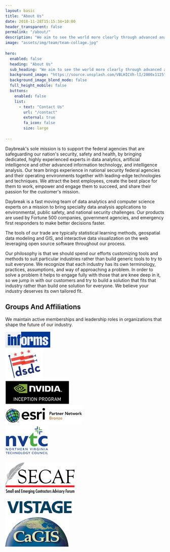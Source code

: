 ```yaml
---
layout: basic
title: "About Us"
date: 2018-11-28T15:15:34+10:00
header_transparent: false
permalink: "/about/"
description: "We aim to see the world more clearly through advanced analytics. Our work with energy, environmental, and public safety clients has shown that bringing modern data analytics and visualization into business processes helps everyone make smarter resource allocation decisions."
image: "assets/img/team/team-collage.jpg"

hero:
  enabled: false
  heading: "About Us"
  sub_heading: "We aim to see the world more clearly through advanced analytics. Our work with energy, environmental, and public safety clients has shown that bringing modern data analytics and visualization into business processes helps everyone make smarter resource allocation decisions."
  background_image: "https://source.unsplash.com/VBLHICVh-lI/2000x1125"
  background_image_blend_mode: false
  full_height_mobile: false
  buttons:
    enabled: false
    list:
      - text: "Contact Us"
        url: "/contact"
        external: true
        fa_icon: false
        size: large
        
---
```


Daybreak's sole mission is to support the federal agencies that are safeguarding our nation's security, safety and health, by bringing dedicated, highly experienced experts in data analytics, artificial intelligence and other advanced information technology, and intelligence analysis. Our team brings experience in national security federal agencies and their operating environments together with leading-edge technologies and techniques. We attract the best employees, create the best place for them to work, empower and engage them to succeed, and share their passion for the customer's mission. 

Daybreak is a fast moving team of data analytics and computer science experts on a mission to bring specialty data analysis applications to environmental, public safety, and national security challenges. Our products are used by Fortune 500 companies, government agencies, and emergency first responders to make better decisions faster.

The tools of our trade are typically statistical learning methods, geospatial data modeling and GIS, and interactive data visualization on the web leveraging open source software throughout our process.

Our philosophy is that we should spend our efforts customizing tools and methods to suit particular industries rather than build generic tools to try to suit everyone. We recognize that each industry has its own terminology, practices, assumptions, and way of approaching a problem. In order to solve a problem it helps to engage fully with those that are knee deep in it, so we jump in with our customers and try to build a solution that fits that industry rather than build one solution for everyone. We believe your industry deserves its own tailored fit.

## Groups And Affiliations
We maintain active memberships and leadership roles in organizations that shape the future of our industry.

 
<div class="row justify-content-center align-items-center">
<div class="col-4 col-lg-2 text-center mb-1 mt-1">
<a href="https://www.informs.org/"  target="_blank"><img class="my-0" src="/assets/img/associations/informs_logo.png" alt=""></a>
</div>

<div class="col-4 col-lg-2 text-center mb-1 mt-1">
<a href="https://www.datacommunitydc.org/data-science-dc"  target="_blank"><img class="my-0" src="/assets/img/associations/dsdc_logo.png" alt=""></a>
</div>

<div class="col-4 col-lg-2 text-center mb-1 mt-1">
<a href="https://www.nvidia.com/inception/"  target="_blank"><img class="my-0" src="/assets/img/associations/nvidia_inception_logo.png" alt=""></a>
</div>

<div class="col-4 col-lg-2 text-center mb-1 mt-1">
<a href="https://www.esri.com"  target="_blank"><img class="my-0" src="/assets/img/associations/esri_bronze_logo.png" alt=""></a>
</div>

<div class="col-4 col-lg-2 text-center mb-1 mt-1">
<a href="https://www.nvtc.org/"  target="_blank"><img class="my-0" src="/assets/img/associations/nvtc_logo.png" alt=""></a>
</div>

<div class="col-4 col-lg-2 text-center mb-1 mt-1">

<a href="https://www.secaf.org/"  target="_blank"><img class="my-0" src="/assets/img/associations/secaf_logo.png" alt=""></a>
</div>
<div class="col-4 col-lg-2 text-center mb-1 mt-1">
<a href="https://www.vistage.com/"  target="_blank"><img class="my-0" src="/assets/img/associations/vistage_logo.png" alt=""></a>
</div>
<div class="col-4 col-lg-2 text-center mb-1 mt-1">
<a href="https://cartogis.org/"  target="_blank"><img class="my-0" src="/assets/img/associations/cagis_logo.png" alt=""></a>
</div>

</div>

               

